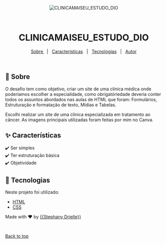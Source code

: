 <div align="center" id="top"> 
  <img src="./.github/app.gif" alt="CLINICAMAISEU_ESTUDO_DIO" />

  &#xa0;

  <!-- <a href="https://clinicamaiseu_estudo_dio.netlify.app">Demo</a> -->
</div>

<h1 align="center">CLINICAMAISEU_ESTUDO_DIO</h1>


  <!-- <img alt="Github issues" src="https://img.shields.io/github/issues/{{YOUR_GITHUB_USERNAME}}/clinicamaiseu_estudo_dio?color=56BEB8" /> -->

  <!-- <img alt="Github forks" src="https://img.shields.io/github/forks/{{YOUR_GITHUB_USERNAME}}/clinicamaiseu_estudo_dio?color=56BEB8" /> -->

  <!-- <img alt="Github stars" src="https://img.shields.io/github/stars/{{YOUR_GITHUB_USERNAME}}/clinicamaiseu_estudo_dio?color=56BEB8" /> -->
</p>

<!-- Status -->

<!-- <h4 align="center"> 
	🚧  CLINICAMAISEU_ESTUDO_DIO 🚀 Under construction...  🚧
</h4> 

<hr> -->

<p align="center">
  <a href="#dart-sobre">Sobre </a> &#xa0; | &#xa0; 
  <a href="#sparkles-características">Características</a> &#xa0; | &#xa0;
  <a href="#rocket-tecnologias">Tecnologias</a> &#xa0; | &#xa0;
  <a href="https://github.com/{{YOUR_GITHUB_USERNAME}}" target="_blank">Autor</a>
</p>

<br>

## :dart: Sobre ##

O desafio tem como objetivo, criar um site de uma clínica médica onde poderiamos escolher a especialidade, como obrigatóriedade deveria conter todos os assuntos abordados nas aulas de HTML que foram: Formulários, Estruturação e formatação de texto, Mídias e Tabelas.

Escolhi realizar um site de uma clínica especializada em tratamento ao câncer. As imagens principais utilizadas foram feitas por mim no Canva.

## :sparkles: Características ##

:heavy_check_mark: Ser simples\
:heavy_check_mark: Ter estruturação básica\
:heavy_check_mark: Objetividade


## :rocket: Tecnologias ##

Neste projeto foi utilizado:

- [HTML](https://www.w3schools.com/html/)
- [CSS](https://www.w3schools.com/css/)


Made with :heart: by <a href="https://github.com/{{YOUR_GITHUB_USERNAME}}" target="_blank">{{Stephany Drielle}}</a>

&#xa0;

<a href="#top">Back to top</a>
